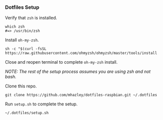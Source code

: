 ### Dotfiles Setup

Verify that `zsh` is installed.

    which zsh
    #=> /usr/bin/zsh

Install `oh-my-zsh`.

    sh -c "$(curl -fsSL https://raw.githubusercontent.com/ohmyzsh/ohmyzsh/master/tools/install.sh)"

Close and reopen terminal to complete `oh-my-zsh` install.

*NOTE: The rest of the setup process assumes you are using zsh and not bash.*

Clone this repo.

    git clone https://github.com/mhazley/dotfiles-raspbian.git ~/.dotfiles

Run `setup.sh` to complete the setup.

    ~/.dotfiles/setup.sh


